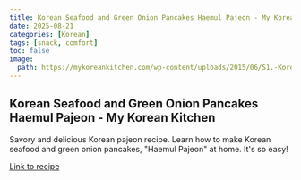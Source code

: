 ```yaml
---
title: Korean Seafood and Green Onion Pancakes Haemul Pajeon - My Korean Kitchen
date: 2025-08-21
categories: [Korean]
tags: [snack, comfort]
toc: false
image:
  path: https://mykoreankitchen.com/wp-content/uploads/2015/06/S1.-Korean-Pancake-Recipe-Pajeon-150x150.jpg
---
```


## Korean Seafood and Green Onion Pancakes Haemul Pajeon - My Korean Kitchen

  Savory and delicious Korean pajeon recipe. Learn how to make Korean seafood and green onion pancakes, "Haemul Pajeon" at home. It's so easy!

  [Link to recipe](https://mykoreankitchen.com/korean-seafood-and-green-onion-pancakes-haemul-pajeon/)

  
